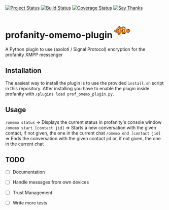 
[![Project Status](https://img.shields.io/badge/Project%20Status-Early%20Beta-red.svg)](https://github.com/ReneVolution/profanity-omemo-plugin)
[![Build Status](https://travis-ci.org/ReneVolution/profanity-omemo-plugin.svg?branch=master)](https://travis-ci.org/ReneVolution/profanity-omemo-plugin)
[![Coverage Status](https://coveralls.io/repos/github/ReneVolution/profanity-omemo-plugin/badge.svg?branch=master)](https://coveralls.io/github/ReneVolution/profanity-omemo-plugin?branch=master)
[![Say Thanks](https://img.shields.io/badge/SayThanks.io-%E2%98%BC-1EAEDB.svg)](https://saythanks.io/to/ReneVolution)



# profanity-omemo-plugin  [![OMEMO Logo](./docs/images/omemo.png)](https://saythanks.io/to/ReneVolution)

A Python plugin to use (axolotl / Signal Protocol) encryption for the profanity XMPP messenger


## Installation

The easiest way to install the plugin is to use the provided `install.sh` script in this repository.
After installing you have to enable the plugin inside profanity with `/plugins load prof_omemo_plugin.py`.

## Usage

`/omemo status` => Displays the current status in profanity's console window
`/omemo start [contact jid]` => Starts a new conversation with the given contact, if not given, the one in the current chat
`/omemo end [contact jid]` => Ends the conversation with the given contact jid or, if not given, the one in the current chat 

## TODO

- [ ] Documentation
- [ ] Handle messages from own devices
- [ ] Trust Management
- [ ] Write more tests

